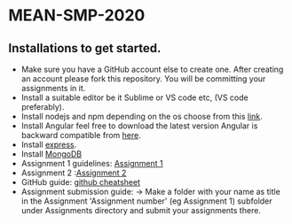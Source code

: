 # MEAN-SMP-2020

## Installations to get started.
- Make sure you have a GitHub account else to create one. After creating an account please fork this repository. You will be committing your assignments in it.
- Install a suitable editor be it Sublime or VS code etc, (VS code preferably).
- Install nodejs and npm depending on the os choose from this [link](https://nodejs.org/en/download/).
- Install Angular feel free to download the latest version Angular is backward compatible from [here](https://cli.angular.io/).
- Install [express](https://www.npmjs.com/package/express).
- Install [MongoDB](https://docs.mongodb.com/manual/administration/install-community/)
- Assignment 1 guidelines: [Assignment 1](https://docs.google.com/document/d/17YLnw8sF11bNgy3yubsPMB4kOsk1Nn5Lpt3W83_MOIs/edit?usp=sharing)
- Assignment 2 :[Assignment 2](https://docs.google.com/document/d/1-klOn0p4yIWnUzY4ggl2PgXodGGeY3jDJ-WGyt1V16c/edit?usp=sharing)
- GitHub guide: [github cheatsheet](https://docs.google.com/document/d/1KOHf3_TVbTMkRLJbwlxOFHFa3fgjiFudK4OY5g6mHU8/edit?usp=sharing)
- Assignment submission guide: -> Make a folder with your name as title in the Assignment 'Assignment number' (eg Assignment 1) subfolder under Assignments directory and submit your assignments there.

